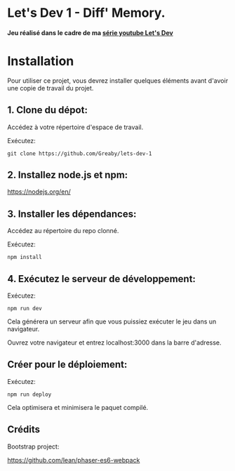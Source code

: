 # Let's Dev 1 - Diff' Memory.
#### Jeu réalisé dans le cadre de ma [série youtube Let's Dev](https://www.youtube.com/playlist?list=PLP_vT3YVDJZP5nW2tsEfGdpe-yRt5Lfqv)


# Installation
Pour utiliser ce projet, vous devrez installer quelques éléments avant d'avoir une copie de travail du projet.

## 1. Clone du dépot:

Accédez à votre répertoire d'espace de travail.

Exécutez:

```git clone https://github.com/Greaby/lets-dev-1```

## 2. Installez node.js et npm:

https://nodejs.org/en/


## 3. Installer les dépendances:

Accédez au répertoire du repo clonné.

Exécutez:

```npm install``` 


## 4. Exécutez le serveur de développement:

Exécutez:

```npm run dev```

Cela générera un serveur afin que vous puissiez exécuter le jeu dans un navigateur.

Ouvrez votre navigateur et entrez localhost:3000 dans la barre d'adresse.


## Créer pour le déploiement:

Exécutez:

```npm run deploy```

Cela optimisera et minimisera le paquet compilé.

## Crédits
Bootstrap project:

https://github.com/lean/phaser-es6-webpack
